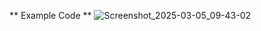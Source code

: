 ** Example Code **
![Screenshot_2025-03-05_09-43-02](https://github.com/user-attachments/assets/da7ecf84-8bd2-43e2-9eb2-d058dd4489c4)
